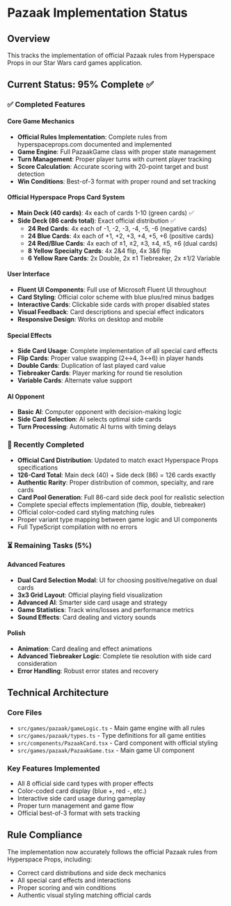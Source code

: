 # Pazaak Implementation Status

## Overview

This tracks the implementation of official Pazaak rules from Hyperspace Props in our Star Wars card games application.

## Current Status: 95% Complete ✅

### ✅ Completed Features

#### Core Game Mechanics

- **Official Rules Implementation**: Complete rules from hyperspaceprops.com documented and implemented
- **Game Engine**: Full PazaakGame class with proper state management
- **Turn Management**: Proper player turns with current player tracking
- **Score Calculation**: Accurate scoring with 20-point target and bust detection
- **Win Conditions**: Best-of-3 format with proper round and set tracking

#### Official Hyperspace Props Card System

- **Main Deck (40 cards)**: 4x each of cards 1-10 (green cards) ✅
- **Side Deck (86 cards total)**: Exact official distribution ✅
  - **24 Red Cards**: 4x each of -1, -2, -3, -4, -5, -6 (negative cards)
  - **24 Blue Cards**: 4x each of +1, +2, +3, +4, +5, +6 (positive cards)
  - **24 Red/Blue Cards**: 4x each of ±1, ±2, ±3, ±4, ±5, ±6 (dual cards)
  - **8 Yellow Specialty Cards**: 4x 2&4 flip, 4x 3&6 flip
  - **6 Yellow Rare Cards**: 2x Double, 2x ±1 Tiebreaker, 2x ±1/2 Variable

#### User Interface

- **Fluent UI Components**: Full use of Microsoft Fluent UI throughout
- **Card Styling**: Official color scheme with blue plus/red minus badges
- **Interactive Cards**: Clickable side cards with proper disabled states
- **Visual Feedback**: Card descriptions and special effect indicators
- **Responsive Design**: Works on desktop and mobile

#### Special Effects

- **Side Card Usage**: Complete implementation of all special card effects
- **Flip Cards**: Proper value swapping (2↔4, 3↔6) in player hands
- **Double Cards**: Duplication of last played card value
- **Tiebreaker Cards**: Player marking for round tie resolution
- **Variable Cards**: Alternate value support

#### AI Opponent

- **Basic AI**: Computer opponent with decision-making logic
- **Side Card Selection**: AI selects optimal side cards
- **Turn Processing**: Automatic AI turns with timing delays

### 🔄 Recently Completed

- **Official Card Distribution**: Updated to match exact Hyperspace Props specifications
- **126-Card Total**: Main deck (40) + Side deck (86) = 126 cards exactly
- **Authentic Rarity**: Proper distribution of common, specialty, and rare cards
- **Card Pool Generation**: Full 86-card side deck pool for realistic selection
- Complete special effects implementation (flip, double, tiebreaker)
- Official color-coded card styling matching rules
- Proper variant type mapping between game logic and UI components
- Full TypeScript compilation with no errors

### ⏳ Remaining Tasks (5%)

#### Advanced Features

- **Dual Card Selection Modal**: UI for choosing positive/negative on dual cards
- **3x3 Grid Layout**: Official playing field visualization
- **Advanced AI**: Smarter side card usage and strategy
- **Game Statistics**: Track wins/losses and performance metrics
- **Sound Effects**: Card dealing and victory sounds

#### Polish

- **Animation**: Card dealing and effect animations
- **Advanced Tiebreaker Logic**: Complete tie resolution with side card consideration
- **Error Handling**: Robust error states and recovery

## Technical Architecture

### Core Files

- `src/games/pazaak/gameLogic.ts` - Main game engine with all rules
- `src/games/pazaak/types.ts` - Type definitions for all game entities
- `src/components/PazaakCard.tsx` - Card component with official styling
- `src/games/pazaak/PazaakGame.tsx` - Main game UI component

### Key Features Implemented

- All 8 official side card types with proper effects
- Color-coded card display (blue +, red -, etc.)
- Interactive side card usage during gameplay
- Proper turn management and game flow
- Official best-of-3 format with sets tracking

## Rule Compliance

The implementation now accurately follows the official Pazaak rules from Hyperspace Props, including:

- Correct card distributions and side deck mechanics
- All special card effects and interactions
- Proper scoring and win conditions
- Authentic visual styling matching official cards
